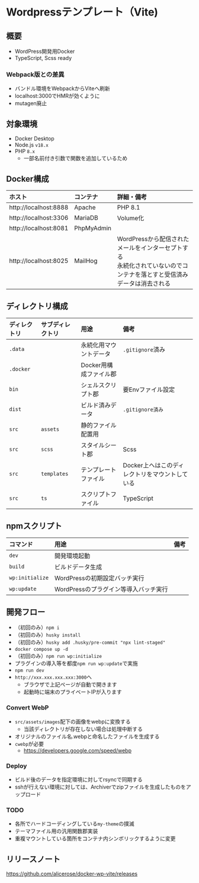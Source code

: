 # Wordpressテンプレート（Vite)

## 概要

* WordPress開発用Docker
* TypeScript, Scss ready

### Webpack版との差異

* バンドル環境をWebpackからViteへ刷新
* localhost:3000でHMRが効くように
* mutagen廃止

## 対象環境

* Docker Desktop
* Node.js `v18.x`
* PHP `8.x`
    * 一部名前付き引数で関数を追加しているため

## Docker構成

| ホスト                   | コンテナ       | 詳細・備考                                                              |
|:----------------------|:-----------|:-------------------------------------------------------------------|
| http://localhost:8888 | Apache     | PHP 8.1                                                            |
| http://localhost:3306 | MariaDB    | Volume化                                                            |
| http://localhost:8081 | PhpMyAdmin |                                                                    |
| http://localhost:8025 | MailHog    | WordPressから配信されたメールをインターセプトする<br>永続化されていないのでコンテナを落とすと受信済みデータは消去される |

## ディレクトリ構成

| ディレクトリ    | サブディレクトリ    | 用途             | 備考                         |
|:----------|:------------|:---------------|:---------------------------|
| `.data`   |             | 永続化用マウントデータ    | `.gitignore`済み             |
| `.docker` |             | Docker用構成ファイル郡 |                            |
| `bin`     |             | シェルスクリプト郡      | 要Envファイル設定                 |
| `dist`    |             | ビルド済みデータ       | `.gitignore済み`             |
| `src`     | `assets`    | 静的ファイル配置用      |                            |
| `src`     | `scss`      | スタイルシート郡       | Scss                       |
| `src`     | `templates` | テンプレートファイル     | Docker上へはこのディレクトリをマウントしている |
| `src`     | `ts`        | スクリプトファイル      | TypeScript                 |

## npmスクリプト

| コマンド            | 用途                      | 備考 |
|:----------------|:------------------------|:---|
| `dev`           | 開発環境起動                  |    |
| `build`         | ビルドデータ生成                |    |
| `wp:initialize` | WordPressの初期設定バッチ実行     |
| `wp:update`     | WordPressのプラグイン等導入バッチ実行 |    |

## 開発フロー

* （初回のみ）`npm i`
* （初回のみ）`husky install`
* （初回のみ）`husky add .husky/pre-commit "npx lint-staged"`
* `docker compose up -d`
* （初回のみ）`npm run wp:initialize`
* プラグインの導入等を都度`npm run wp:update`で実施
* `npm run dev`
* `http://xxx.xxx.xxx.xxx:3000`へ
  * ブラウザで上記ページが自動で開きます
  * 起動時に端末のプライベートIPが入ります

### Convert WebP

* `src/assets/images`配下の画像をwebpに変換する
    * 当該ディレクトリが存在しない場合は処理中断する
* オリジナルのファイル名.webpと命名したファイルを生成する
* `cwebp`が必要
    * https://developers.google.com/speed/webp

### Deploy

* ビルド後のデータを指定環境に対してrsyncで同期する
* sshが行えない環境に対しては、Archiverでzipファイルを生成したものをアップロード

### TODO

* 各所でハードコーディングしている`my-theme`の撲滅
* テーマファイル用の汎用関数郡実装
* 重複マウントしている箇所をコンテナ内シンボリックするように変更

## リリースノート

https://github.com/alicerose/docker-wp-vite/releases
